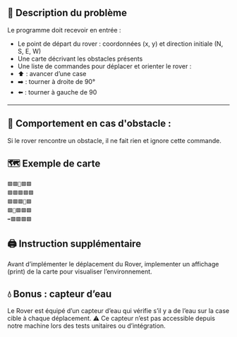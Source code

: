 ## 🎳 Description du problème
Le programme doit recevoir en entrée :
- Le point de départ du rover : coordonnées (x, y) et direction initiale (N, S, E, W)
- Une carte décrivant les obstacles présents
- Une liste de commandes pour déplacer et orienter le rover :
- ⬆️ : avancer d’une case
- ➡️ : tourner à droite de 90°
- ⬅️ : tourner à gauche de 90

---
## 🧱 Comportement en cas d'obstacle :
Si le rover rencontre un obstacle, il ne fait rien et ignore cette commande.

## 🗺️ Exemple de carte

```
🟩🟩🌳🟩🟩
🟩🟩🟩🟩🟩
🟩🟩🟩🌳🟩
🟩🌳🟩🟩🟩
➡️🟩🟩🟩🟩
```

## 🖨️ Instruction supplémentaire
Avant d’implémenter le déplacement du Rover, implementer  un affichage (print) de la carte pour visualiser
l’environnement.

## 💧 Bonus : capteur d’eau
Le Rover est équipé d’un capteur d’eau qui vérifie s’il y a de l’eau sur la case cible à chaque déplacement.
⚠️ Ce capteur n’est pas accessible depuis notre machine lors des tests unitaires ou d’intégration.


